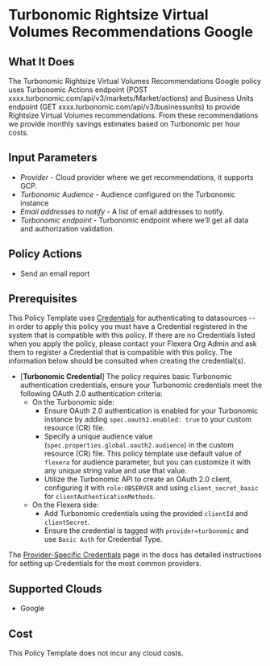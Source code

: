 # Turbonomic Rightsize Virtual Volumes Recommendations Google

## What It Does

The Turbonomic Rightsize Virtual Volumes Recommendations Google policy uses Turbonomic Actions endpoint (POST xxxx.turbonomic.com/api/v3/markets/Market/actions) and Business Units endpoint (GET xxxx.turbonomic.com/api/v3/businessunits) to provide Rightsize Virtual Volumes recommendations. From these recommendations we provide monthly savings estimates based on Turbonomic per hour costs.

## Input Parameters

- *Provider* - Cloud provider where we get recommendations, it supports GCP.
- *Turbonomic Audience* - Audience configured on the Turbonomic instance
- *Email addresses to notify* - A list of email addresses to notify.
- *Turbonomic endpoint* - Turbonomic endpoint where we'll get all data and authorization validation.

## Policy Actions

- Send an email report

## Prerequisites

This Policy Template uses [Credentials](https://docs.flexera.com/flexera/EN/Automation/ManagingCredentialsExternal.htm) for authenticating to datasources -- in order to apply this policy you must have a Credential registered in the system that is compatible with this policy. If there are no Credentials listed when you apply the policy, please contact your Flexera Org Admin and ask them to register a Credential that is compatible with this policy. The information below should be consulted when creating the credential(s).

- [**Turbonomic Credential**] The policy requires basic Turbonomic authentication credentials, ensure your Turbonomic credentials meet the following OAuth 2.0 authentication criteria:
  - On the Turbonomic side:
    - Ensure OAuth 2.0 authentication is enabled for your Turbonomic instance by adding `spec.oauth2.enabled: true` to your custom resource (CR) file.
    - Specify a unique audience value (`spec.properties.global.oauth2.audience`) in the custom resource (CR) file. This policy template use default value of `flexera` for audience parameter, but you can customize it with any unique string value and use that value.
    - Utilize the Turbonomic API to create an OAuth 2.0 client, configuring it with `role:OBSERVER` and using `client_secret_basic` for `clientAuthenticationMethods`.
  - On the Flexera side:
    - Add Turbonomic credentials using the provided `clientId` and `clientSecret`.
    - Ensure the credential is tagged with `provider=turbonomic` and use `Basic Auth` for Credential Type.

The [Provider-Specific Credentials](https://docs.flexera.com/flexera/EN/Automation/ProviderCredentials.htm) page in the docs has detailed instructions for setting up Credentials for the most common providers.

## Supported Clouds

- Google

## Cost

This Policy Template does not incur any cloud costs.
